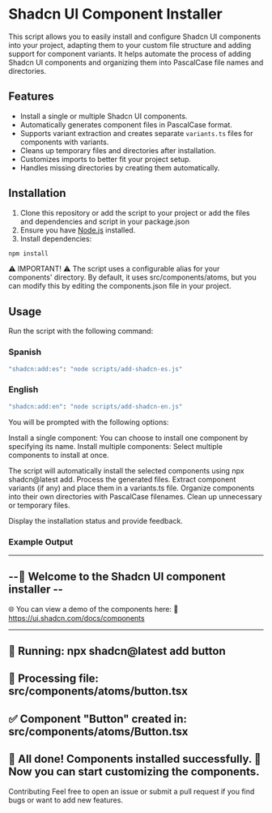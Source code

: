 # Shadcn UI Component Installer

This script allows you to easily install and configure Shadcn UI components into your project, adapting them to your custom file structure and adding support for component variants. It helps automate the process of adding Shadcn UI components and organizing them into PascalCase file names and directories.

## Features

- Install a single or multiple Shadcn UI components.
- Automatically generates component files in PascalCase format.
- Supports variant extraction and creates separate `variants.ts` files for components with variants.
- Cleans up temporary files and directories after installation.
- Customizes imports to better fit your project setup.
- Handles missing directories by creating them automatically.

## Installation

1. Clone this repository or add the script to your project or add the files and dependencies and script in your package.json
2. Ensure you have [Node.js](https://nodejs.org) installed.
3. Install dependencies:

```bash
npm install
```
⚠️ IMPORTANT! ⚠️
The script uses a configurable alias for your components' directory. By default, it uses src/components/atoms, but you can modify this by editing the components.json file in your project.

## Usage

Run the script with the following command:

### Spanish
```bash
"shadcn:add:es": "node scripts/add-shadcn-es.js"
```

### English
```bash
"shadcn:add:en": "node scripts/add-shadcn-en.js"
```

You will be prompted with the following options:

Install a single component: You can choose to install one component by specifying its name.
Install multiple components: Select multiple components to install at once.

The script will automatically install the selected components using npx shadcn@latest add.
Process the generated files.
Extract component variants (if any) and place them in a variants.ts file.
Organize components into their own directories with PascalCase filenames.
Clean up unnecessary or temporary files.

Display the installation status and provide feedback.

### Example Output
--------------------------------------------------------
--🚀 Welcome to the Shadcn UI component installer --
--------------------------------------------------------

🌐 You can view a demo of the components here:
🔗 https://ui.shadcn.com/docs/components

--------------------------------------------------------
🚀 Running: npx shadcn@latest add button
--------------------------------------------------------
🔧 Processing file: src/components/atoms/button.tsx
--------------------------------------------------------
✅ Component "Button" created in: src/components/atoms/Button.tsx
--------------------------------------------------------
🎉 All done! Components installed successfully.
🎨 Now you can start customizing the components.
--------------------------------------------------------

Contributing
Feel free to open an issue or submit a pull request if you find bugs or want to add new features.
